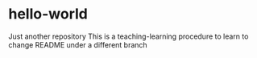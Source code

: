 # hello-world
Just another repository
This is a teaching-learning procedure
to learn to change README under a different branch
